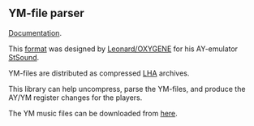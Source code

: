 YM-file parser
--------------

[Documentation].

This [format] was designed by [Leonard/OXYGENE] for his AY-emulator [StSound].

YM-files are distributed as compressed [LHA] archives.

This library can help uncompress, parse the YM-files, and produce the AY/YM register changes for the players.

The YM music files can be downloaded from [here](https://bulba.untergrund.net/main_e.htm).

[Documentation]: https://royaltm.github.io/rust-ym-file-parser/doc/ym_file_parser/
[format]: http://leonard.oxg.free.fr/ymformat.html
[Leonard/OXYGENE]: http://leonard.oxg.free.fr
[StSound]: http://leonard.oxg.free.fr/stsound.html
[LHA]: https://en.wikipedia.org/wiki/LHA_(file_format)